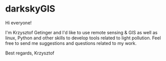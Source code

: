 # darkskyGIS

Hi everyone!

I'm Krzysztof Getinger and I'd like to use remote sensing & GIS as well as linux, Python and other skills to develop tools related to light pollution. Feel free to send me suggestions and questions related to my work.

Best regards,
Krzysztof
